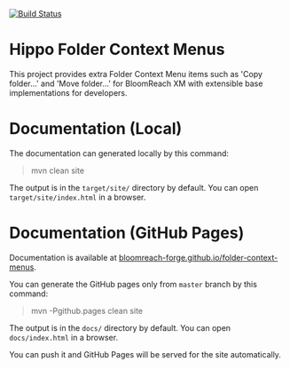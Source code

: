 [![Build Status](https://travis-ci.org/bloomreach-forge/folder-context-menus.svg?branch=develop)](https://travis-ci.org/bloomreach-forge/folder-context-menus)

# Hippo Folder Context Menus

This project provides extra Folder Context Menu items such as 'Copy folder...' and 'Move folder...'
for BloomReach XM with extensible base implementations for developers.

# Documentation (Local)

The documentation can generated locally by this command:

 > mvn clean site

The output is in the ```target/site/``` directory by default. You can open ```target/site/index.html``` in a browser.

# Documentation (GitHub Pages)

Documentation is available at [bloomreach-forge.github.io/folder-context-menus](https://bloomreach-forge.github.io/folder-context-menus).

You can generate the GitHub pages only from ```master``` branch by this command:

 > mvn -Pgithub.pages clean site

The output is in the ```docs/``` directory by default. You can open ```docs/index.html``` in a browser.

You can push it and GitHub Pages will be served for the site automatically.
